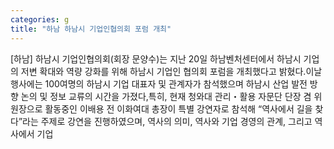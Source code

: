 ```yaml
---
categories: g
title: "하남 하남시 기업인협의회 포럼 개최"
---
```

[하남] 하남시 기업인협의회(회장 문양수)는 지난 20일 하남벤처센터에서 하남시 기업의 저변 확대와 역량 강화를 위해 하남시 기업인 협의회 포럼을 개최했다고 밝혔다.이날 행사에는 100여명의 하남시 기업 대표자 및 관계자가 참석했으며 하남시 산업 발전 방향 논의 및 정보 교류의 시간을 가졌다,특히, 현재 청와대 관리&#12539;활용 자문단 단장 겸 위원장으로 활동중인 이배용 전 이화여대 총장이 특별 강연자로 참석해 “역사에서 길을 찾다”라는 주제로 강연을 진행하였으며, 역사의 의미, 역사와 기업 경영의 관계, 그리고 역사에서 기업